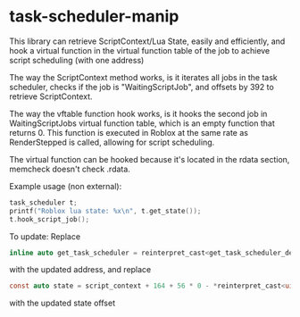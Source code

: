 # task-scheduler-manip

This library can retrieve ScriptContext/Lua State, easily and efficiently, and hook a virtual function in the virtual function table of the job to achieve script scheduling (with one address)

The way the ScriptContext method works, is it iterates all jobs in the task scheduler, checks if the job is "WaitingScriptJob", and offsets by 392 to retrieve ScriptContext.

The way the vftable function hook works, is it hooks the second job in WaitingScriptJobs virtual function table, which is an empty function that returns 0. This function is executed in Roblox at the same rate as RenderStepped is called, allowing for script scheduling.

The virtual function can be hooked because it's located in the rdata section, memcheck doesn't check .rdata.

Example usage (non external):
```c
task_scheduler t;
printf("Roblox lua state: %x\n", t.get_state());
t.hook_script_job();
```


To update:
Replace
```c
inline auto get_task_scheduler = reinterpret_cast<get_task_scheduler_def>(0xEB3AD0 - 0x400000 + reinterpret_cast<uintptr_t>(GetModuleHandleA(nullptr)));
```
with the updated address, and replace
```c
const auto state = script_context + 164 + 56 * 0 - *reinterpret_cast<uintptr_t*>(script_context + 164 + 56 * 0); // state obfus
```
with the updated state offset

